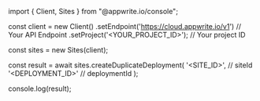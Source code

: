 import { Client, Sites } from "@appwrite.io/console";

const client = new Client()
    .setEndpoint('https://cloud.appwrite.io/v1') // Your API Endpoint
    .setProject('<YOUR_PROJECT_ID>'); // Your project ID

const sites = new Sites(client);

const result = await sites.createDuplicateDeployment(
    '<SITE_ID>', // siteId
    '<DEPLOYMENT_ID>' // deploymentId
);

console.log(result);
